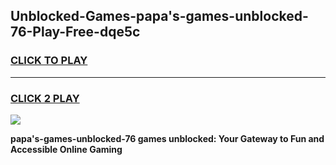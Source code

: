 
## Unblocked-Games-papa's-games-unblocked-76-Play-Free-dqe5c
<h3>
<a href="https://premium76.site?title=papa's-games-unblocked-76&ref=22A">CLICK TO PLAY</a></h3>
<hr>

<h3>
<a href="https://premium76.site?title=papa's-games-unblocked-76&ref=22A">CLICK 2 PLAY</a>
  
</h3>

<a href="https://premium76.site?title=papa's-games-unblocked-76&ref=22A"><img src="https://clearcache.store/games.png"></a>


**papa's-games-unblocked-76 games unblocked: Your Gateway to Fun and Accessible Online Gaming**
